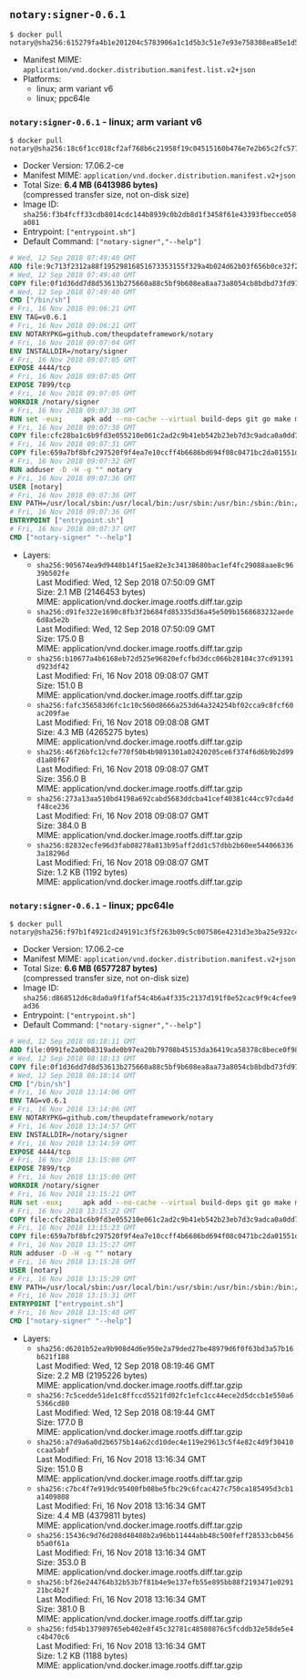 ## `notary:signer-0.6.1`

```console
$ docker pull notary@sha256:615279fa4b1e201204c5783906a1c1d5b3c51e7e93e758308ea85e1d53b0debc
```

-	Manifest MIME: `application/vnd.docker.distribution.manifest.list.v2+json`
-	Platforms:
	-	linux; arm variant v6
	-	linux; ppc64le

### `notary:signer-0.6.1` - linux; arm variant v6

```console
$ docker pull notary@sha256:18c6f1cc018cf2af768b6c21958f19c04515160b476e7e2b65c2fc5771ab7647
```

-	Docker Version: 17.06.2-ce
-	Manifest MIME: `application/vnd.docker.distribution.manifest.v2+json`
-	Total Size: **6.4 MB (6413986 bytes)**  
	(compressed transfer size, not on-disk size)
-	Image ID: `sha256:f3b4fcff33cdb8014cdc144b8939c0b2db8d1f3458f61e43393fbecce058a081`
-	Entrypoint: `["entrypoint.sh"]`
-	Default Command: `["notary-signer","--help"]`

```dockerfile
# Wed, 12 Sep 2018 07:49:40 GMT
ADD file:9c713f2312a88f19529816851673353155f329a4b024d62b03f656b0ce32f2a6 in / 
# Wed, 12 Sep 2018 07:49:40 GMT
COPY file:0f1d36dd7d8d53613b275660a88c5bf9b608ea8aa73a8054cb8bdbd73fd971ac in /etc/localtime 
# Wed, 12 Sep 2018 07:49:40 GMT
CMD ["/bin/sh"]
# Fri, 16 Nov 2018 09:06:21 GMT
ENV TAG=v0.6.1
# Fri, 16 Nov 2018 09:06:21 GMT
ENV NOTARYPKG=github.com/theupdateframework/notary
# Fri, 16 Nov 2018 09:07:04 GMT
ENV INSTALLDIR=/notary/signer
# Fri, 16 Nov 2018 09:07:05 GMT
EXPOSE 4444/tcp
# Fri, 16 Nov 2018 09:07:05 GMT
EXPOSE 7899/tcp
# Fri, 16 Nov 2018 09:07:05 GMT
WORKDIR /notary/signer
# Fri, 16 Nov 2018 09:07:30 GMT
RUN set -eux;     apk add --no-cache --virtual build-deps git go make musl-dev;     export GOPATH=/go GOCACHE=/go/cache;     mkdir -p ${GOPATH}/src/${NOTARYPKG};     git clone -b ${TAG} --depth 1 https://${NOTARYPKG} ${GOPATH}/src/${NOTARYPKG};     make -C ${GOPATH}/src/${NOTARYPKG} PREFIX=. ./bin/static/notary-signer;     cp -vL ${GOPATH}/src/${NOTARYPKG}/bin/static/notary-signer ./;     apk del --no-network build-deps;     rm -rf ${GOPATH}
# Fri, 16 Nov 2018 09:07:30 GMT
COPY file:cfc28ba1c6b9fd3e055210e061c2ad2c9b41eb542b23eb7d3c9adca0a0dd775d in . 
# Fri, 16 Nov 2018 09:07:31 GMT
COPY file:659a7bf8bfc297520f9f4ea7e10ccff4b6686bd694f08c0471bc2da01551deb8 in . 
# Fri, 16 Nov 2018 09:07:32 GMT
RUN adduser -D -H -g "" notary
# Fri, 16 Nov 2018 09:07:36 GMT
USER [notary]
# Fri, 16 Nov 2018 09:07:36 GMT
ENV PATH=/usr/local/sbin:/usr/local/bin:/usr/sbin:/usr/bin:/sbin:/bin:/notary/signer
# Fri, 16 Nov 2018 09:07:36 GMT
ENTRYPOINT ["entrypoint.sh"]
# Fri, 16 Nov 2018 09:07:37 GMT
CMD ["notary-signer" "--help"]
```

-	Layers:
	-	`sha256:905674ea9d9448b14f15ae82e3c34138680bac1ef4fc29088aae8c9639b502fe`  
		Last Modified: Wed, 12 Sep 2018 07:50:09 GMT  
		Size: 2.1 MB (2146453 bytes)  
		MIME: application/vnd.docker.image.rootfs.diff.tar.gzip
	-	`sha256:d91fe322e1690c8fb3f2b684fd85335d36a45e509b1568683232aede6d8a5e2b`  
		Last Modified: Wed, 12 Sep 2018 07:50:09 GMT  
		Size: 175.0 B  
		MIME: application/vnd.docker.image.rootfs.diff.tar.gzip
	-	`sha256:b10677a4b6168eb72d525e96820efcfbd3dcc066b28184c37cd91391d923df42`  
		Last Modified: Fri, 16 Nov 2018 09:08:07 GMT  
		Size: 151.0 B  
		MIME: application/vnd.docker.image.rootfs.diff.tar.gzip
	-	`sha256:fafc356583d6fc1c10c560d8666a253d64a324254bf02cca9c8fcf60ac209fae`  
		Last Modified: Fri, 16 Nov 2018 09:08:08 GMT  
		Size: 4.3 MB (4265275 bytes)  
		MIME: application/vnd.docker.image.rootfs.diff.tar.gzip
	-	`sha256:46f26bfc12cfe770f50b4b9891301a02420205ce6f374f6d6b9b2d99d1a80f67`  
		Last Modified: Fri, 16 Nov 2018 09:08:07 GMT  
		Size: 356.0 B  
		MIME: application/vnd.docker.image.rootfs.diff.tar.gzip
	-	`sha256:273a13aa510bd4198a692cabd5683ddcba41cef40381c44cc97cda4df48ce236`  
		Last Modified: Fri, 16 Nov 2018 09:08:07 GMT  
		Size: 384.0 B  
		MIME: application/vnd.docker.image.rootfs.diff.tar.gzip
	-	`sha256:82832ecfe96d3fab08278a813b95aff2dd1c57dbb2b60ee5440663363a18296d`  
		Last Modified: Fri, 16 Nov 2018 09:08:07 GMT  
		Size: 1.2 KB (1192 bytes)  
		MIME: application/vnd.docker.image.rootfs.diff.tar.gzip

### `notary:signer-0.6.1` - linux; ppc64le

```console
$ docker pull notary@sha256:f97b1f4921cd249191c3f5f263b09c5c007586e4231d3e3ba25e932c4251efae
```

-	Docker Version: 17.06.2-ce
-	Manifest MIME: `application/vnd.docker.distribution.manifest.v2+json`
-	Total Size: **6.6 MB (6577287 bytes)**  
	(compressed transfer size, not on-disk size)
-	Image ID: `sha256:d868512d6c8da0a9f1faf54c4b6a4f335c2137d191f0e52cac9f9c4cfee9ad36`
-	Entrypoint: `["entrypoint.sh"]`
-	Default Command: `["notary-signer","--help"]`

```dockerfile
# Wed, 12 Sep 2018 08:18:11 GMT
ADD file:0991fe2a00b8319ade0b97ea20b79708b45153da36419ca58378c8bece0f987c in / 
# Wed, 12 Sep 2018 08:18:13 GMT
COPY file:0f1d36dd7d8d53613b275660a88c5bf9b608ea8aa73a8054cb8bdbd73fd971ac in /etc/localtime 
# Wed, 12 Sep 2018 08:18:14 GMT
CMD ["/bin/sh"]
# Fri, 16 Nov 2018 13:14:06 GMT
ENV TAG=v0.6.1
# Fri, 16 Nov 2018 13:14:06 GMT
ENV NOTARYPKG=github.com/theupdateframework/notary
# Fri, 16 Nov 2018 13:14:57 GMT
ENV INSTALLDIR=/notary/signer
# Fri, 16 Nov 2018 13:14:59 GMT
EXPOSE 4444/tcp
# Fri, 16 Nov 2018 13:15:00 GMT
EXPOSE 7899/tcp
# Fri, 16 Nov 2018 13:15:00 GMT
WORKDIR /notary/signer
# Fri, 16 Nov 2018 13:15:21 GMT
RUN set -eux;     apk add --no-cache --virtual build-deps git go make musl-dev;     export GOPATH=/go GOCACHE=/go/cache;     mkdir -p ${GOPATH}/src/${NOTARYPKG};     git clone -b ${TAG} --depth 1 https://${NOTARYPKG} ${GOPATH}/src/${NOTARYPKG};     make -C ${GOPATH}/src/${NOTARYPKG} PREFIX=. ./bin/static/notary-signer;     cp -vL ${GOPATH}/src/${NOTARYPKG}/bin/static/notary-signer ./;     apk del --no-network build-deps;     rm -rf ${GOPATH}
# Fri, 16 Nov 2018 13:15:22 GMT
COPY file:cfc28ba1c6b9fd3e055210e061c2ad2c9b41eb542b23eb7d3c9adca0a0dd775d in . 
# Fri, 16 Nov 2018 13:15:23 GMT
COPY file:659a7bf8bfc297520f9f4ea7e10ccff4b6686bd694f08c0471bc2da01551deb8 in . 
# Fri, 16 Nov 2018 13:15:27 GMT
RUN adduser -D -H -g "" notary
# Fri, 16 Nov 2018 13:15:28 GMT
USER [notary]
# Fri, 16 Nov 2018 13:15:29 GMT
ENV PATH=/usr/local/sbin:/usr/local/bin:/usr/sbin:/usr/bin:/sbin:/bin:/notary/signer
# Fri, 16 Nov 2018 13:15:31 GMT
ENTRYPOINT ["entrypoint.sh"]
# Fri, 16 Nov 2018 13:15:40 GMT
CMD ["notary-signer" "--help"]
```

-	Layers:
	-	`sha256:d6201b52ea9b908d4d6e950e2a79ded27be48979d6f0f63bd3a57b16b621f188`  
		Last Modified: Wed, 12 Sep 2018 08:19:46 GMT  
		Size: 2.2 MB (2195226 bytes)  
		MIME: application/vnd.docker.image.rootfs.diff.tar.gzip
	-	`sha256:7c5cedde51de1c8ffccd5521fd02fc1efc1cc44ece2d5dccb1e550a65366cd80`  
		Last Modified: Wed, 12 Sep 2018 08:19:44 GMT  
		Size: 177.0 B  
		MIME: application/vnd.docker.image.rootfs.diff.tar.gzip
	-	`sha256:a7d9a6a0d2b6575b14a62cd10dec4e119e29613c5f4e82c4d9f30410ccaa5abf`  
		Last Modified: Fri, 16 Nov 2018 13:16:34 GMT  
		Size: 151.0 B  
		MIME: application/vnd.docker.image.rootfs.diff.tar.gzip
	-	`sha256:c7bc4f7e919dc95400fb08be5fbc29c6fcac427c750ca185495d3cb1a1409808`  
		Last Modified: Fri, 16 Nov 2018 13:16:34 GMT  
		Size: 4.4 MB (4379811 bytes)  
		MIME: application/vnd.docker.image.rootfs.diff.tar.gzip
	-	`sha256:15436c9d76d208d40408b2a96bb11444abb48c500feff28533cb0456b5a0f61a`  
		Last Modified: Fri, 16 Nov 2018 13:16:34 GMT  
		Size: 353.0 B  
		MIME: application/vnd.docker.image.rootfs.diff.tar.gzip
	-	`sha256:bf26e244764b32b53b7f81b4e9e137efb55e895bb88f2193471e029121bc4b2f`  
		Last Modified: Fri, 16 Nov 2018 13:16:34 GMT  
		Size: 381.0 B  
		MIME: application/vnd.docker.image.rootfs.diff.tar.gzip
	-	`sha256:fd54b137989765eb402e8f45c32781c48580876c5fcddb32e58de5e4c4b470c6`  
		Last Modified: Fri, 16 Nov 2018 13:16:34 GMT  
		Size: 1.2 KB (1188 bytes)  
		MIME: application/vnd.docker.image.rootfs.diff.tar.gzip

